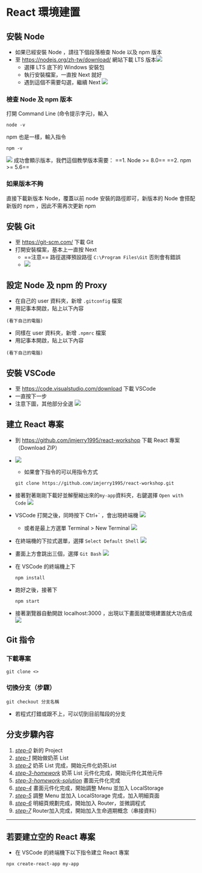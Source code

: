 # React 環境建置

## 安裝 Node 
* 如果已經安裝 Node ，請往下個段落檢查 Node 以及 npm 版本
* 至 https://nodejs.org/zh-tw/download/ 網站下載 LTS 版本![](https://i.imgur.com/AMmmuqi.png)
    * 選擇 LTS 底下的 Windows 安裝包
    * 執行安裝檔案，一直按 Next 就好
    * 遇到這個不需要勾選，繼續 Next
    ![](https://i.imgur.com/MIXS2rr.png)
    
### 檢查 Node 及 npm 版本
打開 Command Line (命令提示字元)，輸入
```
node -v
```
npm 也是一樣，輸入指令
```
npm -v
```
![](https://i.imgur.com/b9jZUtS.png)
成功會顯示版本，我們這個教學版本需要：
==1. Node >= 8.0==
==2. npm >= 5.6==

### 如果版本不夠

直接下載新版本 Node，覆蓋以前 node 安裝的路徑即可，新版本的 Node 會搭配新版的 npm ，因此不需再次更新 npm

## 安裝 Git
* 至 https://git-scm.com/ 下載 Git
* 打開安裝檔案，基本上一直按 Next
    * ==注意== 路徑選擇預設路徑 `C:\Program Files\Git` 否則會有錯誤
    * ![](https://i.imgur.com/4U2VrlY.png)

## 設定 Node 及 npm 的 Proxy
* 在自己的 user 資料夾，新增 `.gitconfig` 檔案
* 用記事本開啟，貼上以下內容
```
(看下自己的電腦)
```
* 同樣在 user 資料夾，新增 `.npmrc` 檔案
* 用記事本開啟，貼上以下內容
```
(看下自己的電腦)
```
## 安裝 VSCode
* 至 https://code.visualstudio.com/download 下載 VSCode
* 一直按下一步
* 注意下圖，其他部分全選
![](https://i.imgur.com/H4mOBbq.png)

## 建立 React 專案
* 到 https://github.com/imjerry1995/react-workshop 下載 React 專案 （Download ZIP）
* ![](https://i.imgur.com/EoFHLIw.png)

    * 如果會下指令的可以用指令方式
    ```
    git clone https://github.com/imjerry1995/react-workshop.git
    ```
* 接著對著剛剛下載好並解壓縮出來的`my-app`資料夾，右鍵選擇 `Open with Code`
![](https://i.imgur.com/DhopdtY.png)
* VSCode 打開之後，同時按下 Ctrl+\` ，會出現終端機
![](https://i.imgur.com/XlZgj6j.png)
    * 或者是最上方選單 Terminal > New Terminal
    ![](https://i.imgur.com/Mm47GSy.png)
* 在終端機的下拉式選單，選擇 `Select Default Shell`
![](https://i.imgur.com/ehqtTvv.png)
* 畫面上方會跳出三個，選擇 `Git Bash`
![](https://i.imgur.com/zRpFzH3.png)

* 在 VSCode 的終端機上下
    ```
    npm install
    ```
* 跑好之後，接著下
    ```
    npm start
    ```
* 接著瀏覽器自動開啟 localhost:3000 ，出現以下畫面就環境建置就大功告成
![](https://i.imgur.com/YdKFghC.png)


## Git 指令
### 下載專案
```
git clone <>
```

### 切換分支（步驟）
```
git checkout 分支名稱
```
* 若程式打錯或跟不上，可以切到目前階段的分支


## 分支步驟內容
1. [*step-0*](https://github.com/imjerry1995/react-workshop/tree/step-0) 新的 Project
2. [*step-1*](https://github.com/imjerry1995/react-workshop/tree/step-1) 開始做奶茶 List
3. [*step-2*](https://github.com/imjerry1995/react-workshop/tree/step-2) 奶茶 List 完成，開始元件化奶茶List
4. [*step-3-homework*](https://github.com/imjerry1995/react-workshop/tree/step-3-homework) 奶茶 List 元件化完成，開始元件化其他元件
5. [*step-3-homework-solution*](https://github.com/imjerry1995/react-workshop/tree/step-3-homework-solution) 畫面元件化完成
6. [*step-4*](https://github.com/imjerry1995/react-workshop/tree/step-4) 畫面元件化完成，開始調整 Menu 並加入 LocalStorage
7. [*step-5*](https://github.com/imjerry1995/react-workshop/tree/step-5) 調整 Menu 並加入 LocalStorage 完成，加入明細頁面
8. [*step-6*](https://github.com/imjerry1995/react-workshop/tree/step-6) 明細頁規劃完成，開始加入 Router，並微調程式
9. [*step-7*](https://github.com/imjerry1995/react-workshop/tree/step-7) Router加入完成，開始加入生命週期概念（串接資料）


----
## 若要建立空的 React 專案
* 在 VSCode 的終端機下以下指令建立 React 專案
```
npx create-react-app my-app
```